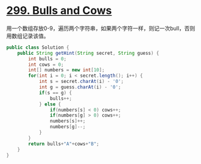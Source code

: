 # [299. Bulls and Cows](https://leetcode.com/problems/bulls-and-cows/)

用一个数组存放0-9，遍历两个字符串，如果两个字符一样，则记一次bull，否则用数组记录该值。

```java
public class Solution {
    public String getHint(String secret, String guess) {
        int bulls = 0;
        int cows = 0;
        int[] numbers = new int[10];
        for(int i = 0; i < secret.length(); i++) {
            int s = secret.charAt(i) - '0';
            int g = guess.charAt(i) - '0';
            if(s == g) {
                bulls++;
            } else {
                if(numbers[s] < 0) cows++;
                if(numbers[g] > 0) cows++;
                numbers[s]++;
                numbers[g]--;
            }
        }
        return bulls+"A"+cows+"B";
    }
}
```